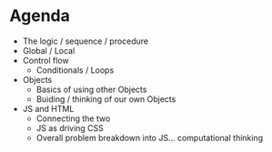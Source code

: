 # Agenda

- The logic / sequence / procedure
- Global / Local
- Control flow
	- Conditionals / Loops
- Objects
	- Basics of using other Objects
	- Buiding / thinking of our own Objects
- JS and HTML
	- Connecting the two
	- JS as driving CSS
	- Overall problem breakdown into JS... computational thinking
